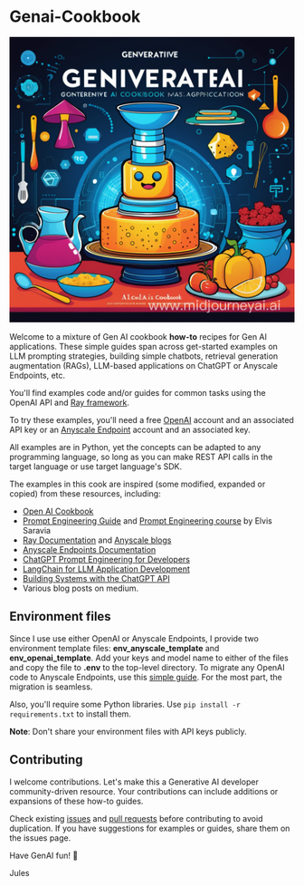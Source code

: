 # Genai-Cookbook

<img src=images/cookbook.png>

Welcome to a mixture of Gen AI cookbook **how-to** recipes for Gen AI applications. These simple guides span across get-started examples on LLM prompting strategies, building simple chatbots, retrieval generation augmentation (RAGs), LLM-based applications on ChatGPT or Anyscale Endpoints, etc. 

You'll find examples code and/or guides for common tasks using the OpenAI API and [Ray framework](https://www.ray.io/). 

To try these examples, you'll need a free [OpenAI](https://platform.openai.com/docs/introduction) account and an associated API key or an [Anyscale Endpoint](https://www.anyscale.com/get-started) account and an associated key. 

All examples are in Python, yet the concepts can be adapted to any programming language, so long as you can make REST API calls in the target language or use target language's SDK.

The examples in this cook are inspired (some modified, expanded or copied) from these resources, including:

 * [Open AI Cookbook](https://github.com/openai/openai-cookbook)
 * [Prompt Engineering Guide](https://www.promptingguide.ai/introduction) and [Prompt Engineering course](https://maven.com/dair-ai/prompt-engineering-llms?promoCode=MAVENMONDAY) by Elvis Saravia
 * [Ray Documentation](https://docs.ray.io/en/latest/) and [Anyscale blogs](https://www.anyscale.com/blog)
 * [Anyscale Endpoints Documentation](https://docs.endpoints.anyscale.com/)
 * [ChatGPT Prompt Engineering for Developers](https://learn.deeplearning.ai/chatgpt-prompt-eng/lesson/1/introduction)
 * [LangChain for LLM Application Development](https://learn.deeplearning.ai/langchain/lesson/1/introduction)
 * [Building Systems with the ChatGPT API](https://learn.deeplearning.ai/chatgpt-building-system/lesson/1/introduction)
 * Various blog posts on medium.

## Environment files
Since I use use either OpenAI or Anyscale Endpoints, I provide two
environment template files: **env_anyscale_template** and **env_openai_template**. Add your keys and model name to either of the files and copy the file to **.env** to the top-level directory. To migrate any OpenAI code to Anyscale Endpoints, use this [simple guide](https://docs.endpoints.anyscale.com/guides/migrate-from-openai/). For the most part, the migration is seamless.

Also, you'll require some Python libraries. Use `pip install -r requirements.txt` to install them.

**Note**: Don't share your environment files with API keys publicly.

## Contributing
I welcome contributions. Let's make this a Generative AI developer community-driven resource. Your contributions can include additions or expansions of these how-to guides.

Check existing [issues](https://github.com/dmatrix/genai-cookbook/issues) and [pull requests](https://github.com/dmatrix/genai-cookbook/pulls) before contributing to avoid duplication. If you have suggestions for examples or guides, share them on the issues page.


Have GenAI fun! 🥳️

Jules
